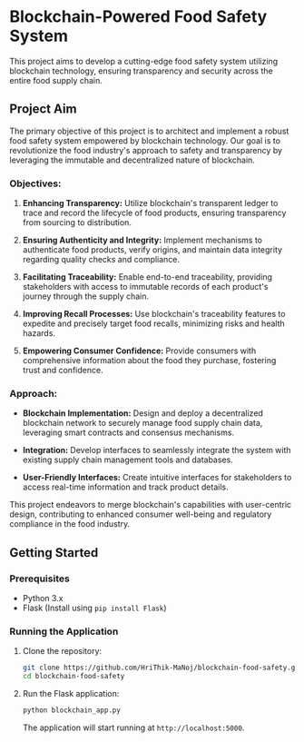 # Blockchain-Powered Food Safety System

This project aims to develop a cutting-edge food safety system utilizing blockchain technology, ensuring transparency and security across the entire food supply chain.

## Project Aim

The primary objective of this project is to architect and implement a robust food safety system empowered by blockchain technology. Our goal is to revolutionize the food industry's approach to safety and transparency by leveraging the immutable and decentralized nature of blockchain.

### Objectives:

1. **Enhancing Transparency:** Utilize blockchain's transparent ledger to trace and record the lifecycle of food products, ensuring transparency from sourcing to distribution.

2. **Ensuring Authenticity and Integrity:** Implement mechanisms to authenticate food products, verify origins, and maintain data integrity regarding quality checks and compliance.

3. **Facilitating Traceability:** Enable end-to-end traceability, providing stakeholders with access to immutable records of each product's journey through the supply chain.

4. **Improving Recall Processes:** Use blockchain's traceability features to expedite and precisely target food recalls, minimizing risks and health hazards.

5. **Empowering Consumer Confidence:** Provide consumers with comprehensive information about the food they purchase, fostering trust and confidence.

### Approach:

- **Blockchain Implementation:** Design and deploy a decentralized blockchain network to securely manage food supply chain data, leveraging smart contracts and consensus mechanisms.

- **Integration:** Develop interfaces to seamlessly integrate the system with existing supply chain management tools and databases.

- **User-Friendly Interfaces:** Create intuitive interfaces for stakeholders to access real-time information and track product details.

This project endeavors to merge blockchain's capabilities with user-centric design, contributing to enhanced consumer well-being and regulatory compliance in the food industry.

## Getting Started

### Prerequisites
- Python 3.x
- Flask (Install using `pip install Flask`)

### Running the Application

1. Clone the repository:
     ```bash
    git clone https://github.com/HriThik-MaNoj/blockchain-food-safety.git
    cd blockchain-food-safety
    ```

2. Run the Flask application:
    ```bash
    python blockchain_app.py
    ```

    The application will start running at `http://localhost:5000`.


